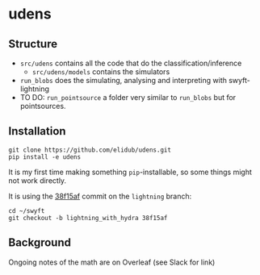 # udens

## Structure
- `src/udens` contains all the code that do the classification/inference
  - `src/udens/models` contains the simulators
- `run_blobs` does the simulating, analysing and interpreting with swyft-lightning
- TO DO: `run_pointsource` a folder very similar to `run_blobs` but for pointsources.

## Installation
```
git clone https://github.com/elidub/udens.git
pip install -e udens
```
It is my first time making something `pip`-installable, so some things might not work directly.

It is using the [38f15af](https://github.com/undark-lab/swyft/commit/38f15aff59d4ad8378226e1acf9561f21773d453) commit on the `lightning` branch:
```
cd ~/swyft
git checkout -b lightning_with_hydra 38f15af
```

## Background
Ongoing notes of the math are on Overleaf (see Slack for link)


